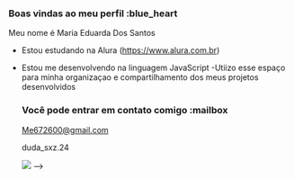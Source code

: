 ### Boas vindas ao meu perfil :blue_heart

Meu nome é Maria Eduarda Dos Santos

- Estou estudando na Alura (https://www.alura.com.br)
- Estou me desenvolvendo na linguagem JavaScript
-Utiizo esse espaço para minha organizaçao e compartilhamento dos meus projetos desenvolvidos
  
  ### Você pode entrar em contato comigo :mailbox
  
  Me672600@gmail.com
  
  duda_sxz.24
  
  ![](https://tenor.com/bFUdsN7uzs6.gif)
-->
